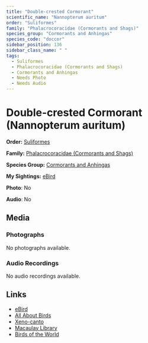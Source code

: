 ```yaml
---
title: "Double-crested Cormorant"
scientific_name: "Nannopterum auritum"
order: "Suliformes"
family: "Phalacrocoracidae (Cormorants and Shags)"
species_group: "Cormorants and Anhingas"
species_code: "doccor"
sidebar_position: 136
sidebar_class_name: " "
tags: 
  - Suliformes
  - Phalacrocoracidae (Cormorants and Shags)
  - Cormorants and Anhingas
  - Needs Photo
  - Needs Audio
---
```


# Double-crested Cormorant (Nannopterum auritum)

**Order:** [Suliformes](/tags/suliformes)

**Family:** [Phalacrocoracidae (Cormorants and Shags)](/tags/phalacrocoracidae-cormorants-and-shags)

**Species Group:** [Cormorants and Anhingas](/tags/cormorants-and-anhingas)

**My Sightings:** [eBird](https://ebird.org/lifelist?r=world&time=life&spp=doccor)

**Photo**: No 

**Audio**: No

## Media
### Photographs
No photographs available.

### Audio Recordings
No audio recordings available.

## Links
* [eBird](https://ebird.org/species/doccor) 
* [All About Birds](https://www.allaboutbirds.org/guide/doccor) 
* [Xeno-canto](https://www.xeno-canto.org/species/nannopterum-auritum) 
* [Macaulay Library](https://search.macaulaylibrary.org/catalog?taxonCode=doccor&sort=rating_rank_desc)
* [Birds of the World](https://birdsoftheworld.org/bow/species/doccor)
